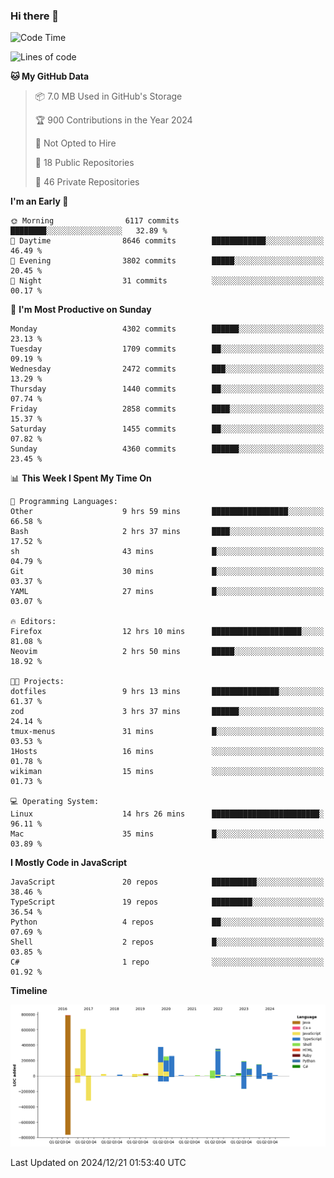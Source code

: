 ### Hi there 👋

<!--
**Clumsy-Coder/Clumsy-Coder** is a ✨ _special_ ✨ repository because its `README.md` (this file) appears on your GitHub profile.

Here are some ideas to get you started:

- 🔭 I’m currently working on ...
- 🌱 I’m currently learning ...
- 👯 I’m looking to collaborate on ...
- 🤔 I’m looking for help with ...
- 💬 Ask me about ...
- 📫 How to reach me: ...
- 😄 Pronouns: ...
- ⚡ Fun fact: ...
-->

<!-- anmol098/waka-readme-stats -->
<!--START_SECTION:waka-->
![Code Time](http://img.shields.io/badge/Code%20Time-1%2C045%20hrs%2014%20mins-blue)

![Lines of code](https://img.shields.io/badge/From%20Hello%20World%20I%27ve%20Written-3.5%20million%20lines%20of%20code-blue)

**🐱 My GitHub Data** 

> 📦 7.0 MB Used in GitHub's Storage 
 > 
> 🏆 900 Contributions in the Year 2024
 > 
> 🚫 Not Opted to Hire
 > 
> 📜 18 Public Repositories 
 > 
> 🔑 46 Private Repositories 
 > 
**I'm an Early 🐤** 

```text
🌞 Morning                6117 commits        ████████░░░░░░░░░░░░░░░░░   32.89 % 
🌆 Daytime                8646 commits        ████████████░░░░░░░░░░░░░   46.49 % 
🌃 Evening                3802 commits        █████░░░░░░░░░░░░░░░░░░░░   20.45 % 
🌙 Night                  31 commits          ░░░░░░░░░░░░░░░░░░░░░░░░░   00.17 % 
```
📅 **I'm Most Productive on Sunday** 

```text
Monday                   4302 commits        ██████░░░░░░░░░░░░░░░░░░░   23.13 % 
Tuesday                  1709 commits        ██░░░░░░░░░░░░░░░░░░░░░░░   09.19 % 
Wednesday                2472 commits        ███░░░░░░░░░░░░░░░░░░░░░░   13.29 % 
Thursday                 1440 commits        ██░░░░░░░░░░░░░░░░░░░░░░░   07.74 % 
Friday                   2858 commits        ████░░░░░░░░░░░░░░░░░░░░░   15.37 % 
Saturday                 1455 commits        ██░░░░░░░░░░░░░░░░░░░░░░░   07.82 % 
Sunday                   4360 commits        ██████░░░░░░░░░░░░░░░░░░░   23.45 % 
```


📊 **This Week I Spent My Time On** 

```text
💬 Programming Languages: 
Other                    9 hrs 59 mins       █████████████████░░░░░░░░   66.58 % 
Bash                     2 hrs 37 mins       ████░░░░░░░░░░░░░░░░░░░░░   17.52 % 
sh                       43 mins             █░░░░░░░░░░░░░░░░░░░░░░░░   04.79 % 
Git                      30 mins             █░░░░░░░░░░░░░░░░░░░░░░░░   03.37 % 
YAML                     27 mins             █░░░░░░░░░░░░░░░░░░░░░░░░   03.07 % 

🔥 Editors: 
Firefox                  12 hrs 10 mins      ████████████████████░░░░░   81.08 % 
Neovim                   2 hrs 50 mins       █████░░░░░░░░░░░░░░░░░░░░   18.92 % 

🐱‍💻 Projects: 
dotfiles                 9 hrs 13 mins       ███████████████░░░░░░░░░░   61.37 % 
zod                      3 hrs 37 mins       ██████░░░░░░░░░░░░░░░░░░░   24.14 % 
tmux-menus               31 mins             █░░░░░░░░░░░░░░░░░░░░░░░░   03.53 % 
1Hosts                   16 mins             ░░░░░░░░░░░░░░░░░░░░░░░░░   01.78 % 
wikiman                  15 mins             ░░░░░░░░░░░░░░░░░░░░░░░░░   01.73 % 

💻 Operating System: 
Linux                    14 hrs 26 mins      ████████████████████████░   96.11 % 
Mac                      35 mins             █░░░░░░░░░░░░░░░░░░░░░░░░   03.89 % 
```

**I Mostly Code in JavaScript** 

```text
JavaScript               20 repos            ██████████░░░░░░░░░░░░░░░   38.46 % 
TypeScript               19 repos            █████████░░░░░░░░░░░░░░░░   36.54 % 
Python                   4 repos             ██░░░░░░░░░░░░░░░░░░░░░░░   07.69 % 
Shell                    2 repos             █░░░░░░░░░░░░░░░░░░░░░░░░   03.85 % 
C#                       1 repo              ░░░░░░░░░░░░░░░░░░░░░░░░░   01.92 % 
```



**Timeline**

![Lines of Code chart](https://raw.githubusercontent.com/Clumsy-Coder/Clumsy-Coder/main/assets/bar_graph.png)


 Last Updated on 2024/12/21 01:53:40 UTC
<!--END_SECTION:waka-->
